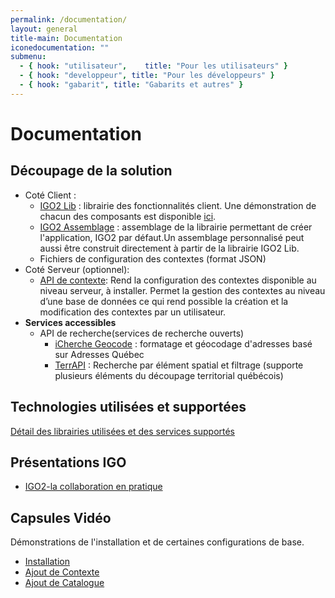 ```yaml
---
permalink: /documentation/
layout: general
title-main: Documentation
iconedocumentation: ""
submenu:
  - { hook: "utilisateur",    title: "Pour les utilisateurs" }
  - { hook: "developpeur", title: "Pour les développeurs" }
  - { hook: "gabarit", title: "Gabarits et autres" }
---
```


# Documentation

## Découpage de la solution
* Coté Client :
  - [IGO2 Lib](https://github.com/infra-geo-ouverte/igo2-lib) : librairie des fonctionnalités client. Une démonstration de chacun des composants est disponible [ici](https://infra-geo-ouverte.github.io/igo2-lib/#/home).
  - [IGO2 Assemblage](https://github.com/infra-geo-ouverte/igo2) : assemblage de la librairie permettant de créer l'application, IGO2 par défaut.Un assemblage personnalisé peut aussi être construit directement à partir de la librairie IGO2 Lib.
  - Fichiers de configuration des contextes (format JSON)
* Coté Serveur (optionnel):
  - [API de contexte](https://github.com/infra-geo-ouverte/igo2-api): Rend la configuration des contextes disponible au niveau serveur, à installer. Permet la gestion des contextes  au niveau d’une base de données ce qui rend possible la création et la modification des contextes par un utilisateur. 
* **Services  accessibles**  
  * API de recherche(services de recherche ouverts) 
    * [iCherche Geocode](https://geoegl.msp.gouv.qc.ca/apis/icherche/docs) : formatage et géocodage d'adresses basé sur Adresses Québec 
    * [TerrAPI](https://geoegl.msp.gouv.qc.ca/apis/terrapi/docs) : Recherche par élément spatial et filtrage  (supporte plusieurs éléments du découpage territorial  québécois)  
    
## Technologies utilisées et supportées
 [Détail des librairies utilisées et des services supportés](http://www.igouverte.org/documentation/techno/) 
## Présentations IGO
* [IGO2-la collaboration en pratique](https://github.com/infra-geo-ouverte/site-web/tree/gh-pages/_pages/Documentation/20191015_IGO_générique.pdf)
    
## Capsules Vidéo
Démonstrations de l'installation et de certaines configurations de base.
* [Installation](https://geoegl.msp.gouv.qc.ca/igouverte/videos/1-installationLocale.webm)
* [Ajout de Contexte](https://geoegl.msp.gouv.qc.ca/igouverte/videos/2-ajouterContexte.webm)
* [Ajout de Catalogue](https://geoegl.msp.gouv.qc.ca/igouverte/videos/3-ajouterCatalogue3.webm)
